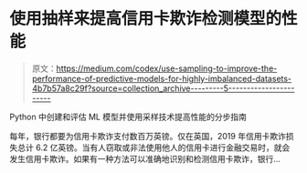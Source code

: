 # 使用抽样来提高信用卡欺诈检测模型的性能

> 原文：<https://medium.com/codex/use-sampling-to-improve-the-performance-of-predictive-models-for-highly-imbalanced-datasets-4b7b57a8c29f?source=collection_archive---------5----------------------->

Python 中创建和评估 ML 模型并使用采样技术提高性能的分步指南

每年，银行都要为信用卡欺诈支付数百万英镑。仅在英国，2019 年信用卡欺诈损失总计 6.2 亿英镑。当有人窃取或非法使用他人的信用卡进行金融交易时，就会发生信用卡欺诈。如果有一种方法可以准确地识别和检测信用卡欺诈，银行…